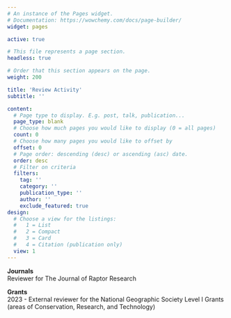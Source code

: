 ```yaml
---
# An instance of the Pages widget.
# Documentation: https://wowchemy.com/docs/page-builder/
widget: pages

active: true

# This file represents a page section.
headless: true

# Order that this section appears on the page.
weight: 200

title: 'Review Activity'
subtitle: ''

content:
  # Page type to display. E.g. post, talk, publication...
  page_type: blank
  # Choose how much pages you would like to display (0 = all pages)
  count: 0
  # Choose how many pages you would like to offset by
  offset: 0
  # Page order: descending (desc) or ascending (asc) date.
  order: desc
  # Filter on criteria
  filters:
    tag: ''
    category: ''
    publication_type: ''
    author: ''
    exclude_featured: true
design:
  # Choose a view for the listings:
  #   1 = List
  #   2 = Compact
  #   3 = Card
  #   4 = Citation (publication only)
  view: 1
---
```


**Journals**
  <br>Reviewer for The Journal of Raptor Research
  <br>

**Grants**
  <br>2023 - External reviewer for the National Geographic Society Level I Grants (areas of Conservation, Research, and Technology)
  <br>


